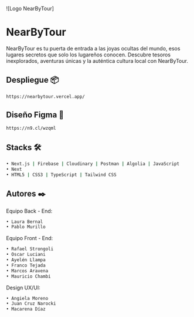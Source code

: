![Logo NearByTour]

# NearByTour 
NearByTour es tu puerta de entrada a las joyas ocultas del mundo, esos lugares secretos que solo los lugareños conocen. Descubre tesoros inexplorados, aventuras únicas y la auténtica cultura local con NearByTour.

## Despliegue 📦
```bash
https://nearbytour.vercel.app/
```
## Diseño Figma 🎨
```bash
https://n9.cl/wzqml
```
## Stacks 🛠️
```bash
• Next.js | Firebase | Cloudinary | Postman | Algolia | JavaScript
• Next
• HTML5 | CSS3 | TypeScript | Tailwind CSS
```
## Autores ✒️
Equipo Back - End:
```bash
• Laura Bernal
• Pablo Murillo
```
Equipo Front - End:
```bash
• Rafael Strongoli
• Oscar Luciani
• Ayelén Llampa
• Franco Tejada
• Marcos Aravena 
• Mauricio Chambi
```
Design UX/UI:
```bash
• Angiela Moreno
• Juan Cruz Narocki
• Macarena Díaz
```

